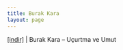 ```yaml
---
title: Burak Kara
layout: page
---
```


<a href="https://cloud.mail.ru/public/7e4d1ced7cbf/Burak%20Kara%20-%20U%C3%A7urtma%20ve%20Umut" target="_blank">[indir]</a>   |   Burak Kara &#8211; Uçurtma ve Umut